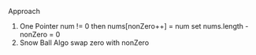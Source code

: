 Approach
1. One Pointer
num != 0 then nums[nonZero++] = num
set nums.length - nonZero = 0
2. Snow Ball Algo
swap zero with nonZero